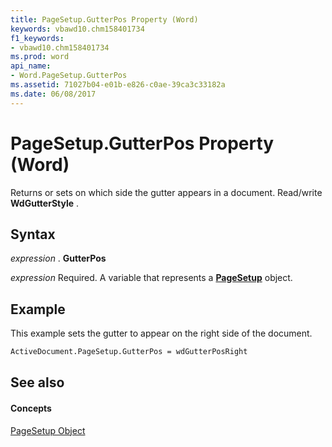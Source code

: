 ```yaml
---
title: PageSetup.GutterPos Property (Word)
keywords: vbawd10.chm158401734
f1_keywords:
- vbawd10.chm158401734
ms.prod: word
api_name:
- Word.PageSetup.GutterPos
ms.assetid: 71027b04-e01b-e826-c0ae-39ca3c33182a
ms.date: 06/08/2017
---
```



# PageSetup.GutterPos Property (Word)

Returns or sets on which side the gutter appears in a document. Read/write  **WdGutterStyle** .


## Syntax

 _expression_ . **GutterPos**

 _expression_ Required. A variable that represents a **[PageSetup](Word.PageSetup.md)** object.


## Example

This example sets the gutter to appear on the right side of the document.


```vb
ActiveDocument.PageSetup.GutterPos = wdGutterPosRight
```


## See also


#### Concepts


[PageSetup Object](Word.PageSetup.md)

